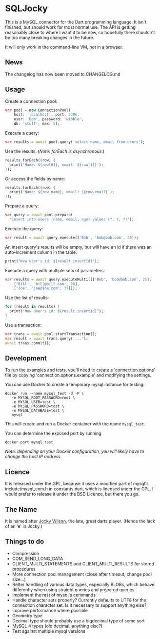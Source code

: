 SQLJocky
========

This is a MySQL connector for the Dart programming language. It isn't finished, but should
work for most normal use. The API is getting reasonably close to where I want it to
be now, so hopefully there shouldn't be too many breaking changes in the future.

It will only work in the command-line VM, not in a browser.

News
----

The changelog has now been moved to CHANGELOG.md

Usage
-----

Create a connection pool:

```dart
var pool = new ConnectionPool(
    host: 'localhost', port: 3306,
    user: 'bob', password: 'wibble',
    db: 'stuff', max: 5);
```

Execute a query:

```dart
var results = await pool.query('select name, email from users');
```

Use the results: (*Note: forEach is asynchronous.*)

```dart
results.forEach((row) {
  print('Name: ${row[0]}, email: ${row[1]}');
});
```

Or access the fields by name:

```dart
results.forEach((row) {
  print('Name: ${row.name}, email: ${row.email}');
});
```

Prepare a query:

```dart
var query = await pool.prepare(
  'insert into users (name, email, age) values (?, ?, ?)');
```

Execute the query:

```dart
var result = await query.execute(['Bob', 'bob@bob.com', 25]);
```

An insert query's results will be empty, but will have an id if there was an auto-increment column in the table:

```dart
print("New user's id: ${result.insertId}");
```

Execute a query with multiple sets of parameters:

```dart
var results = await query.executeMulti([['Bob', 'bob@bob.com', 25],
    ['Bill', 'bill@bill.com', 26],
    ['Joe', 'joe@joe.com', 37]]);
```

Use the list of results:

```dart
for (result in results) {
  print("New user's id: ${result.insertId}");
}
```

Use a transaction:

```dart
var trans = await pool.startTransaction();
var result = await trans.query('...');
await trans.commit();
```

Development
-----------

To run the examples and tests, you'll need to create a 'connection.options' file by
copying 'connection.options.example' and modifying the settings.

You can use Docker to create a temporary mysql instance for testing:

```
docker run --name mysql_test -d -P \
   -e MYSQL_ROOT_PASSWORD=root \
   -e MYSQL_USER=test \
   -e MYSQL_PASSWORD=test \
   -e MYSQL_DATABASE=test \
   mysql
```

This will create and run a Docker container with the name `mysql_test`.

You can determine the exposed port by running

```
docker port mysql_test
```

*Note: depending on your Docker configuration, you will likely have to change
the host IP address.*

Licence
-------

It is released under the GPL, because it uses a modified part of mysql's include/mysql_com.h in constants.dart,
which is licensed under the GPL. I would prefer to release it under the BSD Licence, but there you go.

The Name
--------

It is named after [Jocky Wilson](http://en.wikipedia.org/wiki/Jocky_Wilson), the late, great
darts player. (Hence the lack of an 'e' in Jocky.)

Things to do
------------

* Compression
* COM_SEND_LONG_DATA
* CLIENT_MULTI_STATEMENTS and CLIENT_MULTI_RESULTS for stored procedures
* More connection pool management (close after timeout, change pool size...)
* Better handling of various data types, especially BLOBs, which behave differently when using straight queries and prepared queries.
* Implement the rest of mysql's commands
* Handle character sets properly? Currently defaults to UTF8 for the connection character set. Is it
necessary to support anything else?
* Improve performance where possible
* Geometry type
* Decimal type should probably use a bigdecimal type of some sort
* MySQL 4 types (old decimal, anything else?)
* Test against multiple mysql versions
